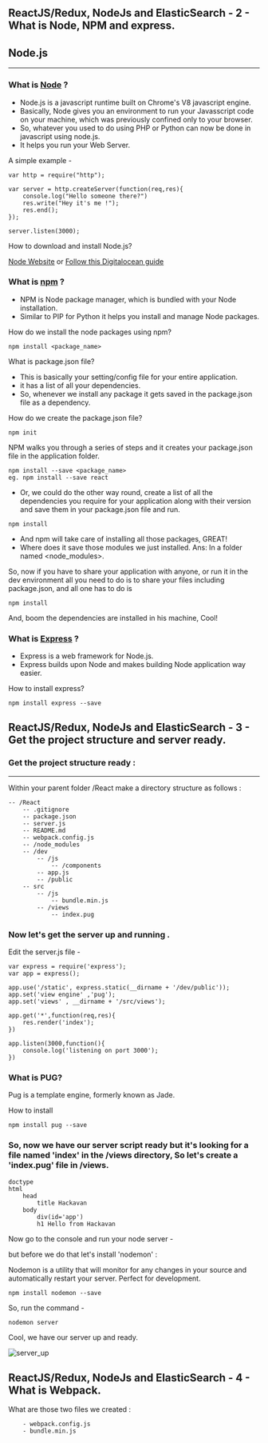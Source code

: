 ## ReactJS/Redux, NodeJs and ElasticSearch - 2 - What is Node, NPM and express. 

## Node.js 
---

### What is [Node](https://nodejs.org/en/) ?

* Node.js is a javascript runtime built on Chrome's V8 javascript engine. 
* Basically, Node gives you an environment to run your Javasscript code on 	  your machine, which was previously confined only to your browser.
* So, whatever you used to do using PHP or Python can now be done in    javascript using node.js.
* It helps you run your Web Server.

A simple example -

```
var http = require("http");

var server = http.createServer(function(req,res){
	console.log("Hello someone there?")
	res.write("Hey it's me !");
	res.end();
});

server.listen(3000);
```
How to download and install Node.js?

[Node Website](https://nodejs.org/en/)
or
[Follow this Digitalocean guide](https://www.digitalocean.com/community/tutorials/how-to-install-node-js-on-an-ubuntu-14-04-server
) 
### What is [npm](https://www.npmjs.com/) ?

* NPM is Node package manager, which is bundled with your Node installation.
* Similar to PIP for Python it helps you install and manage Node packages.

How do we install the node packages using npm?

```
npm install <package_name>
```
What is package.json file?

* This is basically your setting/config file for your entire application.
* it has a list of all your dependencies.
* So, whenever we install any package it gets saved in the package.json file as a dependency.

How do we create the package.json file?
```
npm init
```
NPM walks you through a series of steps and it creates your package.json file in the application folder. 

```
npm install --save <package_name> 
eg. npm install --save react
```
* Or, we could do the other way round, create a list of all the dependencies you require for your application along with their version and save them in your package.json file and run.
```
npm install
```
* And npm will take care of installing all those packages, GREAT!
* Where does it save those modules we just installed.
	Ans: In a folder named <node_modules>.

So, now if you have to share your application with anyone, or run it in the dev environment all you need to do is to share your files including package.json, and all one has to do is
```
npm install
```
And, boom the dependencies are installed in his machine, Cool!

### What is [Express](http://expressjs.com/) ?

* Express is a web framework for Node.js.
* Express builds upon Node and makes building Node application way easier.

How to install express?
```
npm install express --save
```

## ReactJS/Redux, NodeJs and ElasticSearch - 3 - Get the project structure and server ready. 

### Get the project structure ready :
---

Within your parent folder /React make a directory structure as follows :
```
-- /React
	-- .gitignore
	-- package.json
	-- server.js
	-- README.md
	-- webpack.config.js
	-- /node_modules
	-- /dev
		-- /js
			-- /components
		-- app.js
		-- /public
	-- src
		-- /js
			-- bundle.min.js
		-- /views
			-- index.pug
```
### Now let's get the server up and running .

Edit the server.js file -

```
var express = require('express');
var app = express();

app.use('/static', express.static(__dirname + '/dev/public'));
app.set('view engine' ,'pug');
app.set('views' , __dirname + '/src/views');

app.get('*',function(req,res){
	res.render('index');
})

app.listen(3000,function(){
	console.log('listening on port 3000');
})
```

### What is PUG?

Pug is a template engine, formerly known as Jade.

How to install
```
npm install pug --save
```

### So, now we have our server script ready but it's looking for a file named 'index' in the /views directory, So let's create a 'index.pug' file in /views.

```
doctype
html
    head
        title Hackavan
    body
        div(id='app')
        h1 Hello from Hackavan
```

Now go to the console and run your node server -

but before we do that let's install 'nodemon' :

Nodemon is a utility that will monitor for any changes in your source and automatically restart your server. Perfect for development. 

```
npm install nodemon --save
```
So, run the command -
```
nodemon server
```

Cool, we have our server up and ready.

![server_up](https://cloud.githubusercontent.com/assets/10152651/21982990/e984d5e2-dc14-11e6-806d-d9153f266dd7.png)

## ReactJS/Redux, NodeJs and ElasticSearch - 4 - What is Webpack. 

What are those two files we created :
```
	- webpack.config.js
	- bundle.min.js
```
